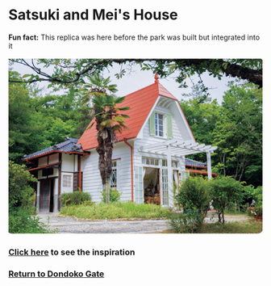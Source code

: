 # Satsuki and Mei's House
**Fun fact:** This replica was here before the park was built but integrated into it
<br>
<br>
![House](house.png)
### [Click here]() to see the inspiration
### [Return to Dondoko Gate](https://github.com/mollyjones2023/ghibli-simulacrum/blob/main/4-dondoko-forest/forest.md)
